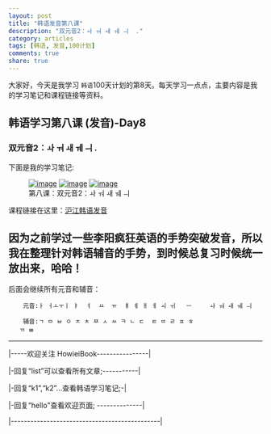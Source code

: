 ```yaml
---
layout: post
title: "韩语发音第八课"
description: "双元音2：ㅘ ㅝ ㅙ ㅞ ㅢ  ."
category: articles
tags: [韩语, 发音,100计划]
comments: true
share: true
---
```


大家好，今天是我学习 `韩语`100天计划的第8天。每天学习一点点，主要内容是我的学习笔记和课程链接等资料。

## 韩语学习第八课 (发音)-Day8

### 双元音2：ㅘ ㅝ ㅙ ㅞ ㅢ  .


下面是我的学习笔记:

<figure class="third">
    <a href="../../images/k8-1.jpg"><img src="../../images/k8-1.jpg" alt="image"></a>
    <a href="../../images/k8-2.jpg"><img src="../../images/k8-2.jpg" alt="image"></a>
    <a href="../../images/k8-3.jpg"><img src="../../images/k8-3.jpg" alt="image"></a>
    <figcaption>第八课：双元音2：ㅘ ㅝ ㅙ ㅞ ㅢ  </figcaption>
</figure>

课程链接在这里：[沪江韩语发音](http://study.163.com/course/introduction/232009.htm#/courseDetail)

因为之前学过一些李阳疯狂英语的手势突破发音，所以我在整理针对韩语辅音的手势，到时候总复习时候统一放出来，哈哈！
-----------------------
后面会继续所有元音和辅音：

        元音:ㅏ ㅓㅗㅜㅣ ㅑ  ㅕ  ㅛ  ㅠ  ㅒ ㅖ ㅐ ㅔ ㅚ ㅟ   ㅡ     ㅘ ㅝ ㅙ ㅞ ㅢ

        辅音:ㄱ ㅁ ㅂ ㅇ ㅈ ㅊ ㅉ ㅅ ㅆ ㅋ ㄴ ㄷ  ㅌ ㄸ ㄹ ㅍ ㅎ
       ㄲ ㅃ

-------------------------------------

|-----欢迎关注 HowieiBook----------------|

|-回复“list”可以查看所有文章;-----------|

|-回复“k1”,“k2”...查看韩语学习笔记;-|

|-回复“hello"查看欢迎页面; --------------|

|----------------------------------------------|
